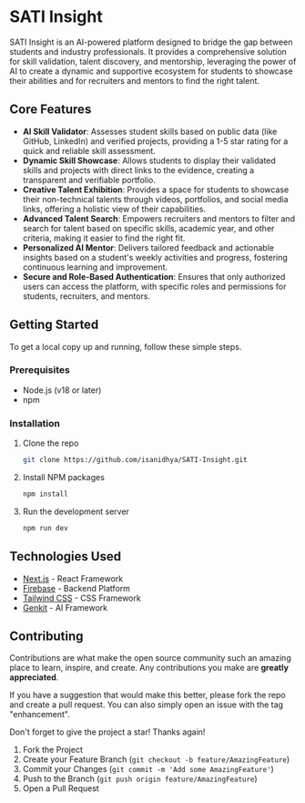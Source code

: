 # SATI Insight

SATI Insight is an AI-powered platform designed to bridge the gap between students and industry professionals. It provides a comprehensive solution for skill validation, talent discovery, and mentorship, leveraging the power of AI to create a dynamic and supportive ecosystem for students to showcase their abilities and for recruiters and mentors to find the right talent.

## Core Features

- **AI Skill Validator**: Assesses student skills based on public data (like GitHub, LinkedIn) and verified projects, providing a 1-5 star rating for a quick and reliable skill assessment.
- **Dynamic Skill Showcase**: Allows students to display their validated skills and projects with direct links to the evidence, creating a transparent and verifiable portfolio.
- **Creative Talent Exhibition**: Provides a space for students to showcase their non-technical talents through videos, portfolios, and social media links, offering a holistic view of their capabilities.
- **Advanced Talent Search**: Empowers recruiters and mentors to filter and search for talent based on specific skills, academic year, and other criteria, making it easier to find the right fit.
- **Personalized AI Mentor**: Delivers tailored feedback and actionable insights based on a student's weekly activities and progress, fostering continuous learning and improvement.
- **Secure and Role-Based Authentication**: Ensures that only authorized users can access the platform, with specific roles and permissions for students, recruiters, and mentors.

## Getting Started

To get a local copy up and running, follow these simple steps.

### Prerequisites

- Node.js (v18 or later)
- npm

### Installation

1. Clone the repo
   ```sh
   git clone https://github.com/isanidhya/SATI-Insight.git
   ```
2. Install NPM packages
   ```sh
   npm install
   ```
3. Run the development server
    ```sh
    npm run dev
    ```

## Technologies Used

- [Next.js](https.nextjs.org/) - React Framework
- [Firebase](https://firebase.google.com/) - Backend Platform
- [Tailwind CSS](https://tailwindcss.com/) - CSS Framework
- [Genkit](https://firebase.google.com/docs/genkit) - AI Framework

## Contributing

Contributions are what make the open source community such an amazing place to learn, inspire, and create. Any contributions you make are **greatly appreciated**.

If you have a suggestion that would make this better, please fork the repo and create a pull request. You can also simply open an issue with the tag "enhancement".

Don't forget to give the project a star! Thanks again!

1. Fork the Project
2. Create your Feature Branch (`git checkout -b feature/AmazingFeature`)
3. Commit your Changes (`git commit -m 'Add some AmazingFeature'`)
4. Push to the Branch (`git push origin feature/AmazingFeature`)
5. Open a Pull Request

